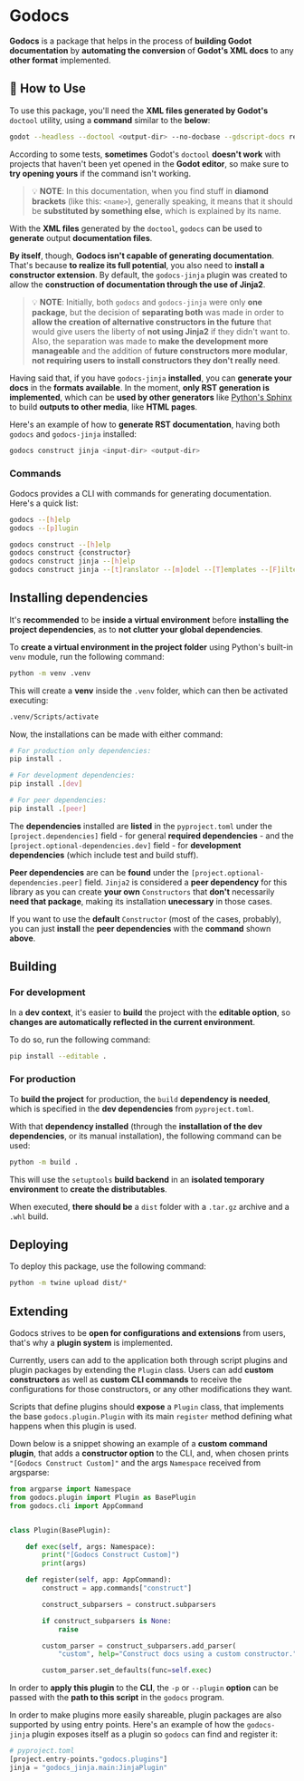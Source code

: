 # Godocs

**Godocs** is a package that helps in the process of **building Godot documentation** by **automating the conversion** of **Godot's XML docs** to any **other format** implemented.

## 🤔 How to Use

To use this package, you'll need the **XML files generated by Godot's** `doctool` utility, using a **command** similar to the **below**:

``` sh
godot --headless --doctool <output-dir> --no-docbase --gdscript-docs res://<input-dir>
```

According to some tests, **sometimes** Godot's `doctool` **doesn't work** with projects that haven't been yet opened in the **Godot editor**, so make sure to **try opening yours** if the command isn't working.

> 💡 **NOTE**: In this documentation, when you find stuff in **diamond brackets** (like this: `<name>`), generally speaking, it means that it should be **substituted by something else**, which is explained by its name.

With the **XML files** generated by the `doctool`, `godocs` can be used to **generate** output **documentation files**.

**By itself**, though, **Godocs isn't capable of generating documentation**. That's because **to realize its full potential**, you also need to **install a constructor extension**. By default, the `godocs-jinja` plugin was created to allow the **construction of documentation through the use of Jinja2**.

> 💡 **NOTE**: Initially, both `godocs` and `godocs-jinja` were only **one package**, but the decision of **separating both** was made in order to **allow the creation of alternative constructors in the future** that would give users the liberty of **not using Jinja2** if they didn't want to.<br>
Also, the separation was made to **make the development more manageable** and the addition of **future constructors more modular**, **not requiring users to install constructors they don't really need**.

Having said that, if you have `godocs-jinja` **installed**, you can **generate your docs** in the **formats available**. In the moment, **only RST generation is implemented**, which can be **used by other generators** like [Python's Sphinx](https://www.sphinx-doc.org/en/master/) to build **outputs to other media**, like **HTML pages**.

Here's an example of how to **generate RST documentation**, having both `godocs` and `godocs-jinja` installed:

``` sh
godocs construct jinja <input-dir> <output-dir>
```

### Commands

Godocs provides a CLI with commands for generating documentation. Here's a quick list:

``` sh
godocs --[h]elp
godocs --[p]lugin

godocs construct --[h]elp
godocs construct {constructor}
godocs construct jinja --[h]elp
godocs construct jinja --[t]ranslator --[m]odel --[T]emplates --[F]ilters --[B]uilders <in> <out>
```

## Installing dependencies

It's **recommended** to be **inside a virtual environment** before **installing the project dependencies**, as to **not clutter your global dependencies**.

To **create a virtual environment in the project folder** using Python's built-in `venv` module, run the following command:

``` sh
python -m venv .venv
```

This will create a **venv** inside the `.venv` folder, which can then be activated executing:

``` sh
.venv/Scripts/activate
```

Now, the installations can be made with either command:

``` sh
# For production only dependencies:
pip install .

# For development dependencies:
pip install .[dev]

# For peer dependencies:
pip install .[peer]
```

The **dependencies** installed are **listed** in the `pyproject.toml` under the `[project.dependencies]` field - for general **required dependencies** - and the `[project.optional-dependencies.dev]` field - for **development dependencies** (which include test and build stuff).

**Peer dependencies** are can be **found** under the `[project.optional-dependencies.peer]` field. `Jinja2` is considered a **peer dependency** for this library as you can create **your own** `Constructors` that **don't** necessarily **need that package**, making its installation **unecessary** in those cases.

If you want to use the **default** `Constructor` (most of the cases, probably), you can just **install** the **peer dependencies** with the **command** shown **above**.

## Building

### For development

In a **dev context**, it's easier to **build** the project with the **editable option**, so **changes are automatically reflected in the current environment**.

To do so, run the following command:

``` sh
pip install --editable .
```

### For production

To **build the project** for production, the `build` **dependency is needed**, which is specified in the **dev dependencies** from `pyproject.toml`.

With that **dependency installed** (through the **installation of the dev dependencies**, or its manual installation), the following command can be used:

``` sh
python -m build .
```

This will use the `setuptools` **build backend** in an **isolated temporary environment** to **create the distributables**.

When executed, **there should be** a `dist` folder with a `.tar.gz` archive and a `.whl` build.

## Deploying
To deploy this package, use the following command:

``` sh
python -m twine upload dist/*
```

## Extending
Godocs strives to be **open for configurations and extensions** from users, that's why a **plugin system** is implemented.

Currently, users can add to the application both through script plugins and plugin packages by extending the `Plugin` class. Users can add **custom constructors** as well as **custom CLI commands** to receive the configurations for those constructors, or any other modifications they want.

Scripts that define plugins should **expose** a `Plugin` class, that implements the base `godocs.plugin.Plugin` with its main `register` method defining what happens when this plugin is used.

Down below is a snippet showing an example of a **custom command plugin**, that adds a **constructor option** to the CLI, and, when chosen prints `"[Godocs Construct Custom]"` and the args `Namespace` received from argsparse:

``` python
from argparse import Namespace
from godocs.plugin import Plugin as BasePlugin
from godocs.cli import AppCommand


class Plugin(BasePlugin):

    def exec(self, args: Namespace):
        print("[Godocs Construct Custom]")
        print(args)

    def register(self, app: AppCommand):
        construct = app.commands["construct"]

        construct_subparsers = construct.subparsers

        if construct_subparsers is None:
            raise

        custom_parser = construct_subparsers.add_parser(
            "custom", help="Construct docs using a custom constructor.", parents=[construct.subparsers_parent])

        custom_parser.set_defaults(func=self.exec)

```

In order to **apply this plugin** to the **CLI**, the `-p` or `--plugin` **option** can be passed with the **path to this script** in the `godocs` program.

In order to make plugins more easily shareable, plugin packages are also supported by using entry points. Here's an example of how the `godocs-jinja` plugin exposes itself as a plugin so `godocs` can find and register it:

``` python
# pyproject.toml
[project.entry-points."godocs.plugins"]
jinja = "godocs_jinja.main:JinjaPlugin"
```
